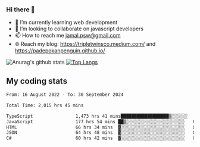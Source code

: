 ### Hi there 👋

<!--
**padepokanpenguin/padepokanpenguin** is a ✨ _special_ ✨ repository because its `README.md` (this file) appears on your GitHub profile.
-->

- 🌱 I’m currently learning  web development
- 👯 I’m looking to collaborate on javascript developers
- 📫 How to reach me jamal.psw@gmail.com
- 🌐 Reach my blog:
   https://tripletwinsco.medium.com/ and
   https://padepokanpenguin.github.io/

![Anurag's github stats](https://github-readme-stats.vercel.app/api?username=padepokanpenguin&count_private=true&disable_animations=false&show_icons=true&theme=default)
[![Top Langs](https://github-readme-stats.vercel.app/api/top-langs/?username=padepokanpenguin&theme=default&layout=compact)](https://github.com/padepokanpenguin)

## My coding stats

<!--START_SECTION:waka-->

```txt
From: 16 August 2022 - To: 30 September 2024

Total Time: 2,015 hrs 45 mins

TypeScript                1,473 hrs 41 mins██████████████████▒░░░░░░   73.11 %
JavaScript                177 hrs 54 mins ██▒░░░░░░░░░░░░░░░░░░░░░░   08.83 %
HTML                      66 hrs 34 mins  ▓░░░░░░░░░░░░░░░░░░░░░░░░   03.30 %
JSON                      64 hrs 48 mins  ▓░░░░░░░░░░░░░░░░░░░░░░░░   03.21 %
C#                        60 hrs 42 mins  ▓░░░░░░░░░░░░░░░░░░░░░░░░   03.01 %
```

<!--END_SECTION:waka-->


